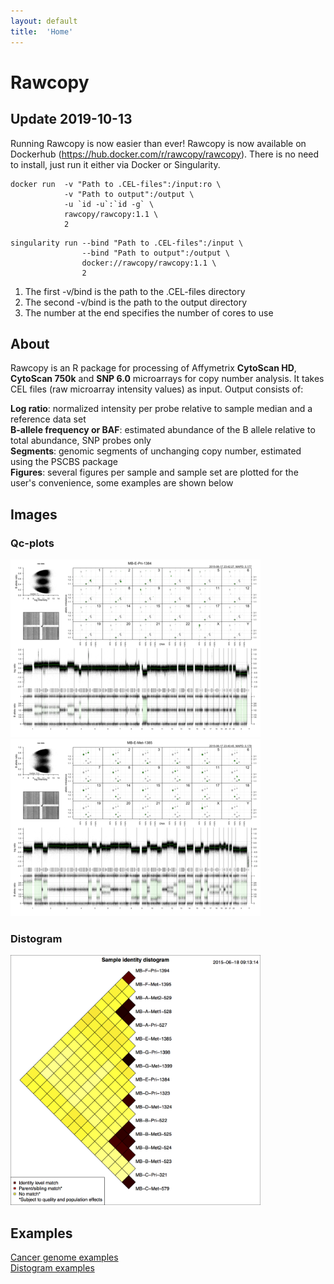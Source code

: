```yaml
---
layout: default
title:  'Home'
---
```


# Rawcopy

## Update 2019-10-13 
Running Rawcopy is now easier than ever! Rawcopy is now available on Dockerhub (https://hub.docker.com/r/rawcopy/rawcopy). There is no need to install, just run it either via Docker or Singularity.

``` 
docker run  -v "Path to .CEL-files":/input:ro \
            -v "Path to output":/output \
            -u `id -u`:`id -g` \
            rawcopy/rawcopy:1.1 \
            2
```
```
singularity run --bind "Path to .CEL-files":/input \
                --bind "Path to output":/output \
                docker://rawcopy/rawcopy:1.1 \
                2
```
1. The first -v/bind is the path to the .CEL-files directory
1. The second -v/bind is the path to the output directory
1. The number at the end specifies the number of cores to use


## About
Rawcopy is an R package for processing of Affymetrix **CytoScan HD**, **CytoScan 750k** and **SNP 6.0** microarrays for copy number analysis. It takes CEL files (raw microarray intensity values) as input. Output consists of:

**Log ratio**: normalized intensity per probe relative to sample median and a reference data set  
**B-allele frequency or BAF**: estimated abundance of the B allele relative to total abundance, SNP probes only  
**Segments**: genomic segments of unchanging copy number, estimated using the PSCBS package  
**Figures**: several figures per sample and sample set are plotted for the user's convenience, some examples are shown below


## Images

### Qc-plots
<a href='/images/qc.MB-E-Pri-1384.png'> 
<img src='/images/qc.MB-E-Pri-1384.png_small.png' width="400px">
</a>
<a href='/images/qc.MB-E-Met-1385.png'> 
<img src='/images/qc.MB-E-Met-1385.png_small.png' width="400px">
</a>


### Distogram
<a href='/images/sampleIdentityDistogram.png'> 
<img src='/images/sampleIdentityDistogram.png'  width="400px">
</a>

## Examples
<a href='/images/genomeexamples.pdf'>Cancer genome examples </a>  
<a href='/images/distogramexamples.pdf'>Distogram examples </a>
